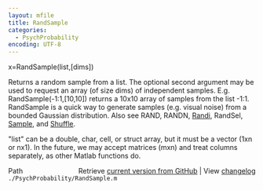 ```yaml
---
layout: mfile
title: RandSample
categories:
  - PsychProbability
encoding: UTF-8
---
```


x=RandSample(list,[dims])

Returns a random sample from a list. The optional second argument may be
used to request an array (of size dims) of independent samples. E.g.
RandSample(-1:1,[10,10]) returns a 10x10 array of samples from the list
-1:1.  RandSample is a quick way to generate samples (e.g. visual noise)
from a bounded Gaussian distribution. Also see RAND, RANDN, [Randi](/docs/Randi),
RandSel, [Sample](/docs/Sample), and [Shuffle](/docs/Shuffle).

"list" can be a double, char, cell, or struct array, but it must be a
vector (1xn or nx1). In the future, we may accept matrices (mxn) and treat
columns separately, as other Matlab functions do.


<div class="code_header" style="text-align:right;">
  <span style="float:left;">Path&nbsp;&nbsp;</span> <span class="counter">Retrieve <a href=
  "https://raw.github.com/Psychtoolbox-3/Psychtoolbox-3/beta/./PsychProbability/RandSample.m">current version from GitHub</a> | View <a href=
  "https://github.com/Psychtoolbox-3/Psychtoolbox-3/commits/beta/./PsychProbability/RandSample.m">changelog</a></span>
</div>
<div class="code">
  <code>./PsychProbability/RandSample.m</code>
</div>
